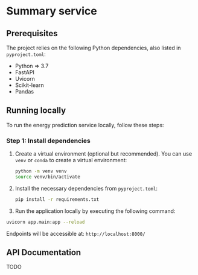 # Summary service

## Prerequisites

The project relies on the following Python dependencies, also listed in `pyproject.toml`:

- Python => 3.7
- FastAPI
- Uvicorn
- Scikit-learn
- Pandas

## Running locally

To run the energy prediction service locally, follow these steps:

### Step 1: Install dependencies

1. Create a virtual environment (optional but recommended). You can use `venv` or `conda` to create a virtual
   environment:

    ```bash
    python -m venv venv
    source venv/bin/activate
    ```


2. Install the necessary dependencies from `pyproject.toml`:

   ```bash
   pip install -r requirements.txt 
   ```

3. Run the application locally by executing the following command:

```bash
uvicorn app.main:app --reload
```

Endpoints will be accessible at: `http://localhost:8000/`

## API Documentation

TODO

